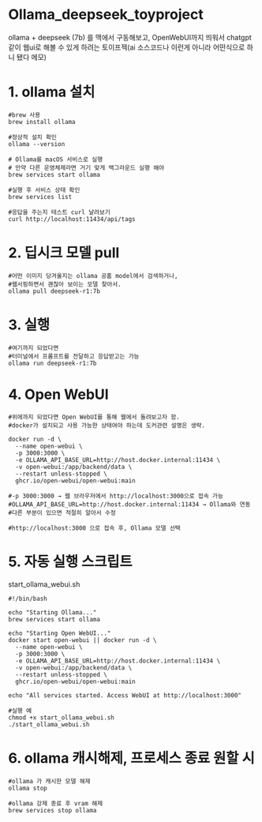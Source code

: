 # Ollama_deepseek_toyproject
ollama + deepseek (7b) 를 맥에서 구동해보고, OpenWebUI까지 띄워서 chatgpt같이 웹ui로 해볼 수 있게 하려는 토이프젝(ai 소스코드나 이런게 아니라 어떤식으로 하니 됐다 메모)

# 1. ollama 설치
```
#brew 사용
brew install ollama

#정상적 설치 확인
ollama --version

# Ollama를 macOS 서비스로 실행
# 만약 다른 운영체제라면 거기 맞게 백그라운드 실행 해야
brew services start ollama

#실행 후 서비스 상태 확인
brew services list

#응답을 주는지 테스트 curl 날려보기
curl http://localhost:11434/api/tags
```

# 2. 딥시크 모델 pull
```
#어떤 이미지 당겨올지는 ollama 공홈 model에서 검색하거나,
#웹서핑하면서 괜찮아 보이는 모델 찾아서.
ollama pull deepseek-r1:7b
```

# 3. 실행
```
#여기까지 되었다면 
#터미널에서 프롬프트를 전달하고 응답받고는 가능
ollama run deepseek-r1:7b
```

# 4. Open WebUI 
```
#위에까지 되었다면 Open WebUI를 통해 웹에서 돌려보고자 함.
#docker가 설치되고 사용 가능한 상태여야 하는데 도커관련 설명은 생략.

docker run -d \
  --name open-webui \
  -p 3000:3000 \
  -e OLLAMA_API_BASE_URL=http://host.docker.internal:11434 \
  -v open-webui:/app/backend/data \
  --restart unless-stopped \
  ghcr.io/open-webui/open-webui:main

#-p 3000:3000 → 웹 브라우저에서 http://localhost:3000으로 접속 가능
#OLLAMA_API_BASE_URL=http://host.docker.internal:11434 → Ollama와 연동
#다른 부분이 있으면 적절히 알아서 수정

#http://localhost:3000 으로 접속 후, Ollama 모델 선택
```

# 5. 자동 실행 스크립트
start_ollama_webui.sh
```
#!/bin/bash

echo "Starting Ollama..."
brew services start ollama

echo "Starting Open WebUI..."
docker start open-webui || docker run -d \
  --name open-webui \
  -p 3000:3000 \
  -e OLLAMA_API_BASE_URL=http://host.docker.internal:11434 \
  -v open-webui:/app/backend/data \
  --restart unless-stopped \
  ghcr.io/open-webui/open-webui:main

echo "All services started. Access WebUI at http://localhost:3000"
```

```
#실행 예
chmod +x start_ollama_webui.sh
./start_ollama_webui.sh
```

# 6. ollama 캐시해제, 프로세스 종료 원할 시
```
#ollama 가 캐시한 모델 해제
ollama stop

#ollama 강제 종료 후 vram 해제
brew services stop ollama
```